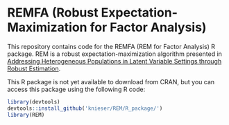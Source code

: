 # REMFA (Robust Expectation-Maximization for Factor Analysis)

This repository contains code for the REMFA (REM for Factor Analysis) R package. REM is a robust expectation-maximization algorithm presented in [Addressing Heterogeneous Populations in Latent Variable Settings through Robust Estimation](https://doi.org/10.1037/met0000413 "https://doi.org/10.1037/met0000413").

This R package is not yet available to download from CRAN, but you can access this package using the following R code:

``` r
library(devtools)
devtools::install_github('knieser/REM/R_package/')
library(REM)
```
